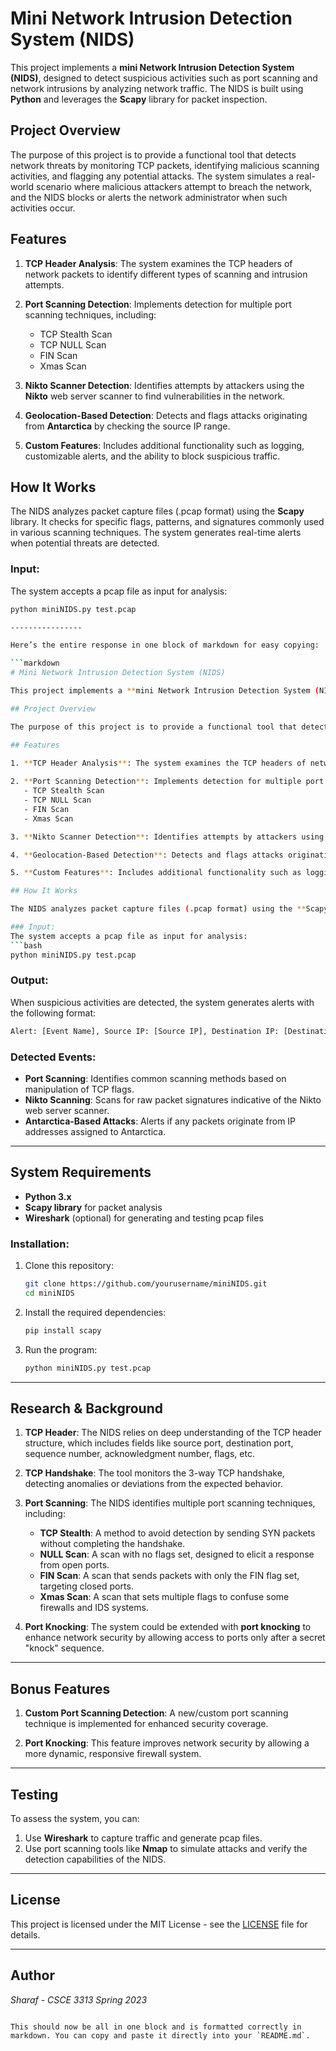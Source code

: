 # Mini Network Intrusion Detection System (NIDS)

This project implements a **mini Network Intrusion Detection System (NIDS)**, designed to detect suspicious activities such as port scanning and network intrusions by analyzing network traffic. The NIDS is built using **Python** and leverages the **Scapy** library for packet inspection.

## Project Overview

The purpose of this project is to provide a functional tool that detects network threats by monitoring TCP packets, identifying malicious scanning activities, and flagging any potential attacks. The system simulates a real-world scenario where malicious attackers attempt to breach the network, and the NIDS blocks or alerts the network administrator when such activities occur.

## Features

1. **TCP Header Analysis**: The system examines the TCP headers of network packets to identify different types of scanning and intrusion attempts.
   
2. **Port Scanning Detection**: Implements detection for multiple port scanning techniques, including:
   - TCP Stealth Scan
   - TCP NULL Scan
   - FIN Scan
   - Xmas Scan

3. **Nikto Scanner Detection**: Identifies attempts by attackers using the **Nikto** web server scanner to find vulnerabilities in the network.

4. **Geolocation-Based Detection**: Detects and flags attacks originating from **Antarctica** by checking the source IP range.

5. **Custom Features**: Includes additional functionality such as logging, customizable alerts, and the ability to block suspicious traffic.

## How It Works

The NIDS analyzes packet capture files (.pcap format) using the **Scapy** library. It checks for specific flags, patterns, and signatures commonly used in various scanning techniques. The system generates real-time alerts when potential threats are detected.

### Input:
The system accepts a pcap file as input for analysis:
```bash
python miniNIDS.py test.pcap

----------------

Here’s the entire response in one block of markdown for easy copying:

```markdown
# Mini Network Intrusion Detection System (NIDS)

This project implements a **mini Network Intrusion Detection System (NIDS)**, designed to detect suspicious activities such as port scanning and network intrusions by analyzing network traffic. The NIDS is built using **Python** and leverages the **Scapy** library for packet inspection.

## Project Overview

The purpose of this project is to provide a functional tool that detects network threats by monitoring TCP packets, identifying malicious scanning activities, and flagging any potential attacks. The system simulates a real-world scenario where malicious attackers attempt to breach the network, and the NIDS blocks or alerts the network administrator when such activities occur.

## Features

1. **TCP Header Analysis**: The system examines the TCP headers of network packets to identify different types of scanning and intrusion attempts.
   
2. **Port Scanning Detection**: Implements detection for multiple port scanning techniques, including:
   - TCP Stealth Scan
   - TCP NULL Scan
   - FIN Scan
   - Xmas Scan

3. **Nikto Scanner Detection**: Identifies attempts by attackers using the **Nikto** web server scanner to find vulnerabilities in the network.

4. **Geolocation-Based Detection**: Detects and flags attacks originating from **Antarctica** by checking the source IP range.

5. **Custom Features**: Includes additional functionality such as logging, customizable alerts, and the ability to block suspicious traffic.

## How It Works

The NIDS analyzes packet capture files (.pcap format) using the **Scapy** library. It checks for specific flags, patterns, and signatures commonly used in various scanning techniques. The system generates real-time alerts when potential threats are detected.

### Input:
The system accepts a pcap file as input for analysis:
```bash
python miniNIDS.py test.pcap
```

### Output:
When suspicious activities are detected, the system generates alerts with the following format:
```bash
Alert: [Event Name], Source IP: [Source IP], Destination IP: [Destination IP]
```

### Detected Events:
- **Port Scanning**: Identifies common scanning methods based on manipulation of TCP flags.
- **Nikto Scanning**: Scans for raw packet signatures indicative of the Nikto web server scanner.
- **Antarctica-Based Attacks**: Alerts if any packets originate from IP addresses assigned to Antarctica.

---

## System Requirements

- **Python 3.x**
- **Scapy library** for packet analysis
- **Wireshark** (optional) for generating and testing pcap files

### Installation:

1. Clone this repository:
   ```bash
   git clone https://github.com/yourusername/miniNIDS.git
   cd miniNIDS
   ```

2. Install the required dependencies:
   ```bash
   pip install scapy
   ```

3. Run the program:
   ```bash
   python miniNIDS.py test.pcap
   ```

---

## Research & Background

1. **TCP Header**: 
   The NIDS relies on deep understanding of the TCP header structure, which includes fields like source port, destination port, sequence number, acknowledgment number, flags, etc.

2. **TCP Handshake**:
   The tool monitors the 3-way TCP handshake, detecting anomalies or deviations from the expected behavior.

3. **Port Scanning**:
   The NIDS identifies multiple port scanning techniques, including:
   - **TCP Stealth**: A method to avoid detection by sending SYN packets without completing the handshake.
   - **NULL Scan**: A scan with no flags set, designed to elicit a response from open ports.
   - **FIN Scan**: A scan that sends packets with only the FIN flag set, targeting closed ports.
   - **Xmas Scan**: A scan that sets multiple flags to confuse some firewalls and IDS systems.

4. **Port Knocking**:
   The system could be extended with **port knocking** to enhance network security by allowing access to ports only after a secret "knock" sequence.

---

## Bonus Features

1. **Custom Port Scanning Detection**: 
   A new/custom port scanning technique is implemented for enhanced security coverage.

2. **Port Knocking**: 
   This feature improves network security by allowing a more dynamic, responsive firewall system.

---

## Testing

To assess the system, you can:
1. Use **Wireshark** to capture traffic and generate pcap files.
2. Use port scanning tools like **Nmap** to simulate attacks and verify the detection capabilities of the NIDS.

---

## License
This project is licensed under the MIT License - see the [LICENSE](LICENSE) file for details.

---

## Author
*Sharaf - CSCE 3313 Spring 2023*
```

This should now be all in one block and is formatted correctly in markdown. You can copy and paste it directly into your `README.md`.
